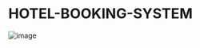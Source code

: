 # HOTEL-BOOKING-SYSTEM    



![image](https://github.com/user-attachments/assets/0ecc1ffb-2266-411c-90b7-e0e31cf4780e)
